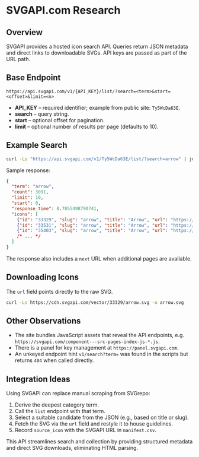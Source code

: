 # SVGAPI.com Research

## Overview
SVGAPI provides a hosted icon search API. Queries return JSON metadata and direct links to downloadable SVGs. API keys are passed as part of the URL path.

## Base Endpoint
```
https://api.svgapi.com/v1/{API_KEY}/list/?search=<term>&start=<offset>&limit=<n>
```
- **API_KEY** – required identifier; example from public site: `Ty5WcDa63E`.
- **search** – query string.
- **start** – optional offset for pagination.
- **limit** – optional number of results per page (defaults to 10).

## Example Search
```bash
curl -Ls "https://api.svgapi.com/v1/Ty5WcDa63E/list/?search=arrow" | jq
```
Sample response:
```json
{
  "term": "arrow",
  "count": 3091,
  "limit": 10,
  "start": 0,
  "response_time": 0.7855498790741,
  "icons": [
    {"id": "33329", "slug": "arrow", "title": "Arrow", "url": "https://cdn.svgapi.com/vector/33329/arrow.svg"},
    {"id": "33531", "slug": "arrow", "title": "Arrow", "url": "https://cdn.svgapi.com/vector/33531/arrow.svg"},
    {"id": "35403", "slug": "arrow", "title": "Arrow", "url": "https://cdn.svgapi.com/vector/35403/arrow.svg"}
    /* ... */
  ]
}
```
The response also includes a `next` URL when additional pages are available.

## Downloading Icons
The `url` field points directly to the raw SVG.
```bash
curl -Ls https://cdn.svgapi.com/vector/33329/arrow.svg -o arrow.svg
```

## Other Observations
- The site bundles JavaScript assets that reveal the API endpoints, e.g. `https://svgapi.com/component---src-pages-index-js-*.js`.
- There is a panel for key management at `https://panel.svgapi.com`.
- An unkeyed endpoint hint `v1/search?term=` was found in the scripts but returns `404` when called directly.

## Integration Ideas
Using SVGAPI can replace manual scraping from SVGrepo:
1. Derive the deepest category term.
2. Call the `list` endpoint with that term.
3. Select a suitable candidate from the JSON (e.g., based on title or slug).
4. Fetch the SVG via the `url` field and restyle it to house guidelines.
5. Record `source_icon` with the SVGAPI URL in `manifest.csv`.

This API streamlines search and collection by providing structured metadata and direct SVG downloads, eliminating HTML parsing.

